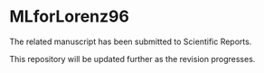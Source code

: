 # MLforLorenz96

The related manuscript has been submitted to Scientific Reports.

This repository will be updated further as the revision progresses.
